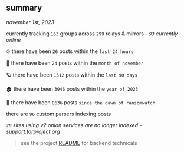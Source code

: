
## summary
_november 1st, 2023_

currently tracking `163` groups across `299` relays & mirrors - _`93` currently online_

⏲ there have been `26` posts within the `last 24 hours`

🦈 there have been `24` posts within the `month of november`

🪐 there have been `1512` posts within the `last 90 days`

🏚 there have been `3946` posts within the `year of 2023`

🦕 there have been `8636` posts `since the dawn of ransomwatch`

there are `96` custom parsers indexing posts

_`20` sites using v2 onion services are no longer indexed - [support.torproject.org](https://support.torproject.org/onionservices/v2-deprecation/)_

> see the project [README](https://github.com/joshhighet/ransomwatch#ransomwatch--) for backend technicals
